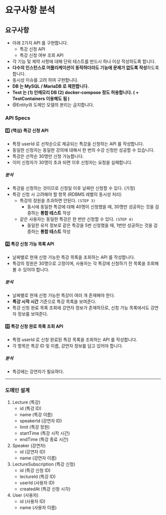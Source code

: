 # 요구사항 분석

## 요구사항

- 아래 2가지 API 를 구현합니다.
    - 특강 신청 API
    - 특강 신청 여부 조회 API
- 각 기능 및 제약 사항에 대해 단위 테스트를 반드시 하나 이상 작성하도록 합니다.
- **다수의 인스턴스로 어플리케이션이 동작하더라도 기능에 문제가 없도록 작성**하도록 합니다.
- 동시성 이슈를 고려 하여 구현합니다.
- **DB 는 MySQL / MariaDB 로 제한합니다.**
- **Test 는 (1) 인메모리 DB (2) docker-compose 정도 허용합니다. ( + TestContainers 이용해도 됨 )**
- @Entity와 도메인 모델의 분리는 금지합니다.

### API Specs

#### 1️⃣ **(핵심) 특강 신청 API**

- 특정 userId 로 선착순으로 제공되는 특강을 신청하는 API 를 작성합니다.
- 동일한 신청자는 동일한 강의에 대해서 한 번의 수강 신청만 성공할 수 있습니다.
- 특강은 선착순 30명만 신청 가능합니다.
- 이미 신청자가 30명이 초과 되면 이후 신청자는 요청을 실패합니다.

##### 분석

- 특강을 신청하는 것이므로 신청일 이후 날짜만 신청할 수 있다. (가정)
- 특강 신청 시 고려해야 할 항목 (RDBMS 레벨의 동시성 처리)
    - 특강의 정원을 초과하면 안된다. `(STEP 3)`
        - 동시에 동일한 특강에 대해 40명이 신청했을 때, 30명만 성공하는 것을 검증하는 **통합 테스트** 작성
    - 같은 사용자는 동일한 특강은 한 번만 신청할 수 있다. `(STEP 4)`
        - 동일한 유저 정보로 같은 특강을 5번 신청했을 때, 1번만 성공하는 것을 검증하는 **통합 테스트** 작성

#### 2️⃣ **특강 신청 가능 목록 API**

- 날짜별로 현재 신청 가능한 특강 목록을 조회하는 API 를 작성합니다.
- 특강의 정원은 30명으로 고정이며, 사용자는 각 특강에 신청하기 전 목록을 조회해 볼 수 있어야 합니다.

##### 분석

- 날짜별로 현재 신청 가능한 특강이 여러 개 존재해야 한다.
- **특강 시작 시간** 기준으로 특강 목록을 보여준다.
- 특강 신청 완료 목록 조회에 강연자 정보가 존재하므로, 신청 가능 목록에서도 강연자 정보를 보여준다.

#### 3️⃣ **특강 신청 완료 목록 조회 API**

- 특정 userId 로 신청 완료된 특강 목록을 조회하는 API 를 작성합니다.
- 각 항목은 특강 ID 및 이름, 강연자 정보를 담고 있어야 합니다.

##### 분석

- 특강에는 강연자가 필요하다.

---

### 도메인 설계

1. Lecture (특강)
    - id (특강 ID)
    - name (특강 이름)
    - speakerId (강연자 ID)
    - limit (특강 정원)
    - startTime (특강 시작 시간)
    - endTime (특강 종료 시간)
2. Speaker (강연자)
    - id (강연자 ID)
    - name (강연자 이름)
3. LectureSubscription (특강 신청)
    - id (특강 신청 ID)
    - lectureId (특강 ID)
    - userId (사용자 ID)
    - createdAt (특강 신청 시각)
4. User (사용자)
    - id (사용자 ID)
    - name (사용자 이름)